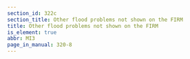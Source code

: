 ```yaml
---
section_id: 322c
section_title: Other flood problems not shown on the FIRM
title: Other flood problems not shown on the FIRM
is_element: true
abbr: MI3
page_in_manual: 320-8
---
```


